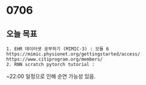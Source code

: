 # 0706
## 오늘 목표
```
1. EHR 데이터셋 공부하기 (MIMIC-3) : 모듈 6
https://mimic.physionet.org/gettingstarted/access/
https://www.citiprogram.org/members/
2. RNN scratch pytorch tutorial : 
```
~22:00 일정으로 인해 순연 가능성 있음.